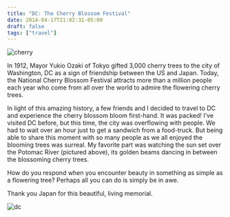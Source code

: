 ```yaml
---
title: "DC: The Cherry Blossom Festival"
date: 2014-04-17T21:02:31-05:00
draft: false
tags: ["travel"]
---
```

![cherry](/imgs/cherry-blossoms.jpg)

In 1912, Mayor Yukio Ozaki of Tokyo gifted 3,000 cherry trees to the city of Washington, DC as a sign of friendship between the US and Japan. Today, the National Cherry Blossom Festival attracts more than a million people each year who come from all over the world to admire the flowering cherry trees.

In light of this amazing history, a few friends and I decided to travel to DC and experience the cherry blossom bloom first-hand. It was packed! I’ve visited DC before, but this time, the city was overflowing with people. We had to wait over an hour just to get a sandwich from a food-truck. But being able to share this moment with so many people as we all enjoyed the blooming trees was surreal. My favorite part was watching the sun set over the Potomac River (pictured above), its golden beams dancing in between the blossoming cherry trees.

How do you respond when you encounter beauty in something as simple as a flowering tree? Perhaps all you can do is simply be in awe.

Thank you Japan for this beautiful, living memorial.

![dc](/imgs/dc.jpg)

